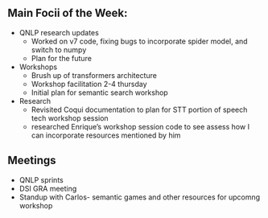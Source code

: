 ## Main Focii of the Week:
- QNLP research updates
  - Worked on v7 code, fixing bugs to incorporate spider model, and switch to numpy
  - Plan for the future
- Workshops
  - Brush up of transformers architecture
  - Workshop facilitation 2-4 thursday
  - Initial plan for semantic search workshop
- Research 
  - Revisited Coqui documentation to plan for STT portion of speech tech workshop session
  - researched Enrique’s workshop session code to see assess how I can incorporate resources mentioned by him

## Meetings
- QNLP sprints
- DSI GRA meeting
- Standup with Carlos- semantic games and other resources for upcomng workshop
